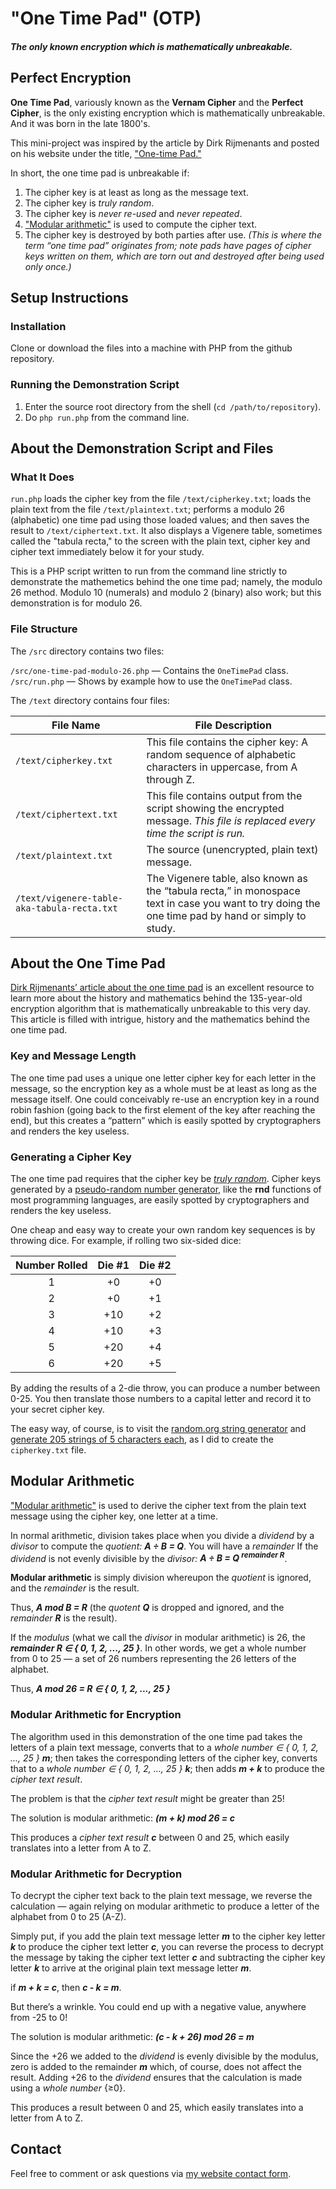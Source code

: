 # "One Time Pad" (OTP)
##### _The only known encryption which is mathematically unbreakable._

## Perfect Encryption
**One Time Pad**, variously known as the **Vernam Cipher** and the **Perfect Cipher**, is the only existing encryption which is mathematically unbreakable.  And it was born in the late 1800's.

This mini-project was inspired by the article by Dirk Rijmenants and posted on his website under the title, ["One-time Pad."](http://users.telenet.be/d.rijmenants/en/onetimepad.htm)

In short, the one time pad is unbreakable if:
1. The cipher key is at least as long as the message text.
2. The cipher key is _truly random_.
3. The cipher key is _never re-used_ and _never repeated_.
4. ["Modular arithmetic"](https://www.khanacademy.org/computing/computer-science/cryptography/modarithmetic/a/what-is-modular-arithmetic) is used to compute the cipher text.  
5. The cipher key is destroyed by both parties after use.  _(This is where the term &ldquo;one time pad&rdquo; originates from; note pads have pages of cipher keys written on them, which are torn out and destroyed after being used only once.)_

## Setup Instructions

### Installation

Clone or download the files into a machine with PHP from the github repository.

### Running the Demonstration Script

1. Enter the source root directory from the shell (`cd /path/to/repository`).
2. Do `php run.php` from the command line.


## About the Demonstration Script and Files

### What It Does

`run.php` loads the cipher key from the file `/text/cipherkey.txt`; loads the plain text from the file `/text/plaintext.txt`; performs a modulo 26 (alphabetic) one time pad using those loaded values; and then saves the result to `/text/ciphertext.txt`. It also displays a Vigenere table, sometimes called the "tabula recta," to the screen with the plain text, cipher key and cipher text immediately below it for your study.

This is a PHP script written to run from the command line strictly to demonstrate the mathemetics behind the one time pad; namely, the modulo 26 method.  Modulo 10 (numerals) and modulo 2 (binary) also work; but this demonstration is for modulo 26.

### File Structure

The `/src` directory contains two files:

`/src/one-time-pad-modulo-26.php` &mdash;  Contains the `OneTimePad` class.<br>
`/src/run.php` &mdash; Shows by example how to use the `OneTimePad` class.

The `/text` directory contains four files:

| File Name | File Description |
| --- | --- |
| `/text/cipherkey.txt`  | This file contains the cipher key:  A random sequence of alphabetic characters in uppercase, from A through Z.  |
| `/text/ciphertext.txt`  | This file contains output from the script showing the encrypted message.  _This file is replaced every time the script is run._  |
| `/text/plaintext.txt`  | The source (unencrypted, plain text) message.  |
| `/text/vigenere-table-aka-tabula-recta.txt`  | The Vigenere table, also known as the &ldquo;tabula recta,&rdquo; in monospace text in case you want to try doing the one time pad by hand or simply to study.  |

## About the One Time Pad

[Dirk Rijmenants&rsquo; article about the one time pad](http://users.telenet.be/d.rijmenants/en/onetimepad.htm) is an excellent resource to learn more about the history and mathematics behind the 135-year-old encryption algorithm that is mathematically unbreakable to this very day.  This article is filled with intrigue, history and the mathematics behind the one time pad.

### Key and Message Length
The one time pad uses a unique one letter cipher key for each letter in the message, so the encryption key as a whole must be at least as long as the message itself. One could conceivably re-use an encryption key in a round robin fashion (going back to the first element of the key after reaching the end), but this creates a &ldquo;pattern&rdquo; which is easily spotted by cryptographers and renders the key useless.

### Generating a Cipher Key
The one time pad requires that the cipher key be [_truly random_](https://en.wikipedia.org/wiki/Random_number_generation).  Cipher keys generated by a [pseudo-random number generator](https://www.random.org/randomness/), like the **rnd** functions of most programming languages, are easily spotted by cryptographers and renders the key useless.

One cheap and easy way to create your own random key sequences is by throwing dice.  For example, if rolling two six-sided dice:

| Number Rolled | Die #1 | Die #2 |
|:---:|:---:|:---:|
| 1 | +0 | +0 |
| 2 | +0 | +1 |
| 3 | +10 | +2 |
| 4 | +10 | +3 |
| 5 | +20 | +4 |
| 6 | +20 | +5 |

By adding the results of a 2-die throw, you can produce a number between 0-25.  You then translate those numbers to a capital letter and record it to your secret cipher key.

The easy way, of course, is to visit the [random.org string generator](https://www.random.org/strings/) and [generate 205 strings of 5 characters each](https://www.random.org/strings/?num=205&len=5&upperalpha=on&unique=off&format=html&rnd=new), as I did to create the `cipherkey.txt` file.

## Modular Arithmetic
["Modular arithmetic"](https://www.khanacademy.org/computing/computer-science/cryptography/modarithmetic/a/what-is-modular-arithmetic) is used to derive the cipher text from the plain text message using the cipher key, one letter at a time.

In normal arithmetic, division takes place when you divide a _dividend_ by a _divisor_ to compute the _quotient:  **A &divide; B = Q**_.  You will have a _remainder_ If the _dividend_ is not evenly divisible by the _divisor:  **A &divide; B = Q <sup>remainder R</sup>**_.

**Modular arithmetic** is simply division whereupon the _quotient_ is ignored, and the _remainder_ is the result.

Thus, _**A mod B = R**_ (the _quotent **Q**_ is dropped and ignored, and the _remainder **R**_ is the result).

If the _modulus_ (what we call the _divisor_ in modular arithmetic) is 26, the _**remainder R &isin; { 0, 1, 2, ..., 25 }**_.  In other words, we get a whole number from 0 to 25 &mdash; a set of 26 numbers representing the 26 letters of the alphabet.

Thus, _**A mod 26 = R  &isin; { 0, 1, 2, ..., 25 }**_

### Modular Arithmetic for Encryption
The algorithm used in this demonstration of the one time pad takes the letters of a plain text message, converts that to a _whole number &isin; { 0, 1, 2, ..., 25 } **m**_; then takes the corresponding letters of the cipher key, converts that to a _whole number &isin; { 0, 1, 2, ..., 25 } **k**_; then adds _**m + k**_ to produce the _cipher text result_.

The problem is that the _cipher text result_ might be greater than 25!

The solution is modular arithmetic: _**(m + k) mod 26 = c**_

This produces a _cipher text result **c**_ between 0 and 25, which easily translates into a letter from A to Z.

### Modular Arithmetic for Decryption
To decrypt the cipher text back to the plain text message, we reverse the calculation &mdash; again relying on modular arithmetic to produce a letter of the alphabet from 0 to 25 (A-Z).

Simply put, if you add the plain text message letter _**m**_ to the cipher key letter _**k**_ to produce the cipher text letter _**c**_, you can reverse the process to decrypt the message by taking the cipher text letter _**c**_ and subtracting the cipher key letter _**k**_ to arrive at the original plain text message letter _**m**_.

if _**m + k = c**_, then _**c - k = m**_.

But there&rsquo;s a wrinkle.  You could end up with a negative value, anywhere from -25 to 0!

The solution is modular arithmetic: _**(c - k + 26) mod 26 = m**_
 
Since the +26 we added to the _dividend_ is evenly divisible by the modulus, zero is added to the remainder _**m**_ which, of course,  does not affect the result.  Adding +26 to the _dividend_ ensures that the calculation is made using a _whole number_ {&ge;0}.

This produces a result between 0 and 25, which easily translates into a letter from A to Z.


## Contact
Feel free to comment or ask questions via [my website contact form](https://unrivaledcreations.com/contact).
